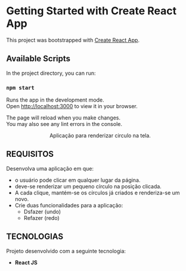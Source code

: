 # Getting Started with Create React App

This project was bootstrapped with [Create React App](https://github.com/facebook/create-react-app).

## Available Scripts

In the project directory, you can run:

### `npm start`

Runs the app in the development mode.\
Open [http://localhost:3000](http://localhost:3000) to view it in your browser.

The page will reload when you make changes.\
You may also see any lint errors in the console.

<p align="center">
  Aplicação para renderizar circulo na tela.
</p>

## REQUISITOS
Desenvolva uma aplicação em que:

- o usuário pode clicar em qualquer lugar da página.
- deve-se renderizar um pequeno círculo na posição clicada.
- A cada clique, mantém-se os círculos já criados e renderiza-se um novo.
- Crie duas funcionalidades para a aplicação:
  - Dsfazer (undo)
  - Refazer (redo)

## TECNOLOGIAS 
Projeto desenvolvido com a seguinte tecnologia:

- **React JS** 

